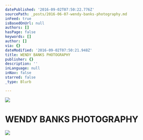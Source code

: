 ```yaml
---
datePublished: '2016-09-02T07:50:22.776Z'
sourcePath: _posts/2016-06-07-wendy-banks-photography.md
inFeed: true
isBasedOnUrl: null
authors: []
hasPage: false
keywords: []
author: []
via: {}
dateModified: '2016-09-02T07:50:21.948Z'
title: WENDY BANKS PHOTOGRAPHY
publisher: {}
description: ''
inLanguage: null
inNav: false
starred: false
_type: Blurb

---
```

![](https://s3-us-west-2.amazonaws.com/the-grid-img/p/f7be659e7f535b5a908c92b48dfebf3886a37a1d.jpg)

# **WENDY BANKS PHOTOGRAPHY**
![](https://the-grid-user-content.s3-us-west-2.amazonaws.com/cdceec5d-a805-4e9e-8a37-5f3014e8dfe5.jpg)